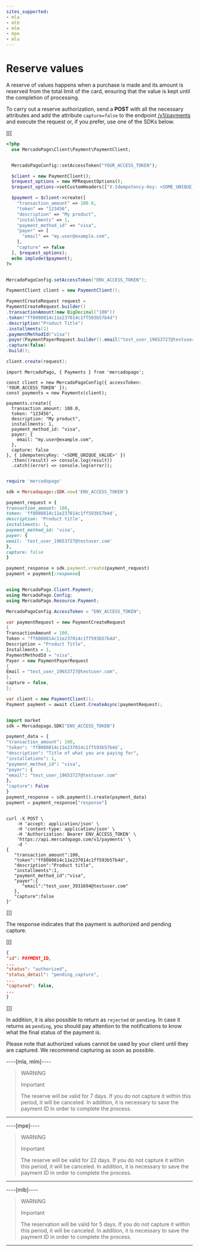 ```yaml
---
sites_supported:
- mla
- mlb
- mlm
- mpe
- mlu
---
```


# Reserve values

A reserve of values happens when a purchase is made and its amount is reserved from the total limit of the card, ensuring that the value is kept until the completion of processing.

To carry out a reserve authorization, send a **POST** with all the necessary attributes and add the attribute `capture=false` to the endpoint [/v1/payments](/developers/en/reference/payments/_payments/post) and execute the request or, if you prefer, use one of the SDKs below.

[[[
```php
<?php
  use MercadoPago\Client\Payment\PaymentClient;


  MercadoPagoConfig::setAccessToken("YOUR_ACCESS_TOKEN");

  $client = new PaymentClient();
  $request_options = new MPRequestOptions();
  $request_options->setCustomHeaders(["X-Idempotency-Key: <SOME_UNIQUE_VALUE>"]);

  $payment = $client->create([
    "transaction_amount" => 100.0,
    "token" => "123456",
    "description" => "My product",
    "installments" => 1,
    "payment_method_id" => "visa",
    "payer" => [
      "email" => "my.user@example.com",
    ],
    "capture" => false
  ], $request_options);
  echo implode($payment);
?>
```
```java

MercadoPagoConfig.setAccessToken("ENV_ACCESS_TOKEN");

PaymentClient client = new PaymentClient();

PaymentCreateRequest request =
PaymentCreateRequest.builder()
.transactionAmount(new BigDecimal("100"))
.token("ff8080814c11e237014c1ff593b57b4d")
.description("Product Title")
.installments(1)
.paymentMethodId("visa")
.payer(PaymentPayerRequest.builder().email("test_user_19653727@testuser.com").build())
.capture(false)
.build();

client.create(request);

```
```node
import MercadoPago, { Payments } from 'mercadopago';

const client = new MercadoPagoConfig({ accessToken: 'YOUR_ACCESS_TOKEN' });
const payments = new Payments(client);

payments.create({
  transaction_amount: 100.0,
  token: "123456",
  description: "My product",
  installments: 1,
  payment_method_id: "visa",
  payer: {
    email: "my.user@example.com",
  },
  capture: false 
}, { idempotencyKey: '<SOME_UNIQUE_VALUE>' })
  .then((result) => console.log(result))
  .catch((error) => console.log(error));
```
```ruby

require 'mercadopago'

sdk = Mercadopago::SDK.new('ENV_ACCESS_TOKEN')

payment_request = {
transaction_amount: 100,
token: 'ff8080814c11e237014c1ff593b57b4d',
description: 'Product title',
installments: 1,
payment_method_id: 'visa',
payer: {
email: 'test_user_19653727@testuser.com'
},
capture: false
}

payment_response = sdk.payment.create(payment_request)
payment = payment[:response]
```
```csharp

using MercadoPago.Client.Payment;
using MercadoPago.Config;
using MercadoPago.Resource.Payment;

MercadoPagoConfig.AccessToken = "ENV_ACCESS_TOKEN";

var paymentRequest = new PaymentCreateRequest
{
TransactionAmount = 100,
Token = "ff8080814c11e237014c1ff593b57b4d",
Description = "Product Title",
Installments = 1,
PaymentMethodId = "visa",
Payer = new PaymentPayerRequest
{
Email = "test_user_19653727@testuser.com",
},
capture = false,
};

var client = new PaymentClient();
Payment payment = await client.CreateAsync(paymentRequest);
```
```python

import market
sdk = Mercadopago.SDK("ENV_ACCESS_TOKEN")

payment_data = {
"transaction_amount": 100,
"token": 'ff8080814c11e237014c1ff593b57b4d',
"description": "Title of what you are paying for",
"installations": 1,
"payment_method_id": "visa",
"payer": {
"email": "test_user_19653727@testuser.com"
},
"capture": False
}
payment_response = sdk.payment().create(payment_data)
payment = payment_response["response"]
```
```curl

curl -X POST \
    -H 'accept: application/json' \
    -H 'content-type: application/json' \
    -H 'Authorization: Bearer ENV_ACCESS_TOKEN' \
    'https://api.mercadopago.com/v1/payments' \
    -d '
{
   "transaction_amount":100,
   "token":"ff8080814c11e237014c1ff593b57b4d",
   "description":"Product title",
   "installments":1,
   "payment_method_id":"visa",
   "payer":{
      "email":"test_user_3931694@testuser.com"
   },
   "capture":false
}'

```
]]]


The response indicates that the payment is authorized and pending capture.


[[[
```json
{
"id": PAYMENT_ID,
...
"status": "authorized",
"status_detail": "pending_capture",
...
"captured": false,
...
}
```
]]]

In addition, it is also possible to return as `rejected` or `pending`. In case it returns as `pending`, you should pay attention to the notifications to know what the final status of the payment is.

Please note that authorized values cannot be used by your client until they are captured. We recommend capturing as soon as possible.


----[mla, mlm]----
> WARNING
>
> Important
>
> The reserve will be valid for 7 days. If you do not capture it within this period, it will be canceled. In addition, it is necessary to save the payment ID in order to complete the process.
------------

----[mpe]----
> WARNING
>
> Important
>
> The reserve will be valid for 22 days. If you do not capture it within this period, it will be canceled. In addition, it is necessary to save the payment ID in order to complete the process.
------------

----[mlb]----
> WARNING
>
> Important
>
> The reservation will be valid for 5 days. If you do not capture it within this period, it will be canceled. In addition, it is necessary to save the payment ID in order to complete the process.
------------